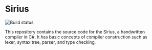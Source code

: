# Sirius

![Build status](https://akoken.visualstudio.com/Sirius/_apis/build/status/akoken.sirius?branchName=main)

This repository contains the source code for the Sirius, a handwritten compiler in C#. It has basic concepts of compiler construction such as lexer, syntax tree, parser, and type checking.
